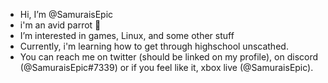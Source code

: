 - Hi, I’m @SamuraisEpic
- i'm an avid parrot 🦜
- I’m interested in games, Linux, and some other stuff
- Currently, i'm learning how to get through highschool unscathed.
- You can reach me on twitter (should be linked on my profile), on discord (@SamuraisEpic#7339) or if you feel like it, xbox live (@SamuraisEpic).

<!---
SamuraisEpic/SamuraisEpic is a ✨ special ✨ repository because its `README.md` (this file) appears on your GitHub profile.
You can click the Preview link to take a look at your changes.
--->
